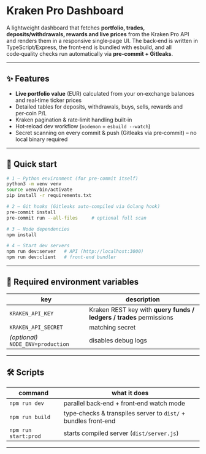 # Kraken Pro Dashboard

A lightweight dashboard that fetches **portfolio, trades, deposits/withdrawals, rewards and live prices** from the Kraken Pro API and renders them in a responsive single‑page UI. The back‑end is written in TypeScript/Express, the front‑end is bundled with esbuild, and all code‑quality checks run automatically via **pre‑commit + Gitleaks**.

---

## ✨ Features

* **Live portfolio value** (EUR) calculated from your on‑exchange balances and real‑time ticker prices  
* Detailed tables for deposits, withdrawals, buys, sells, rewards and per‑coin P/L  
* Kraken pagination & rate‑limit handling built‑in  
* Hot‑reload dev workflow (`nodemon` + `esbuild --watch`)  
* Secret scanning on every commit & push (Gitleaks via pre‑commit) – no local binary required  

---

## 🚀 Quick start

```bash
# 1 – Python environment (for pre‑commit itself)
python3 -m venv venv
source venv/bin/activate
pip install -r requirements.txt

# 2 – Git hooks (Gitleaks auto‑compiled via Golang hook)
pre-commit install
pre-commit run --all-files     # optional full scan

# 3 – Node dependencies
npm install

# 4 – Start dev servers
npm run dev:server   # API (http://localhost:3000)
npm run dev:client   # front‑end bundler
```

---

## 🔑 Required environment variables

| key | description |
|-----|-------------|
| `KRAKEN_API_KEY`    | Kraken REST key with **query funds / ledgers / trades** permissions |
| `KRAKEN_API_SECRET` | matching secret |
| *(optional)* `NODE_ENV=production` | disables debug logs |

---

## 🛠️ Scripts

| command | what it does |
|---------|--------------|
| `npm run dev`        | parallel back‑end + front‑end watch mode |
| `npm run build`      | type‑checks & transpiles server to `dist/` + bundles front‑end |
| `npm run start:prod` | starts compiled server (`dist/server.js`) |

---
